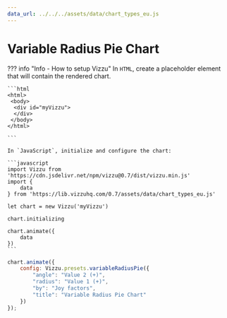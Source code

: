 ```yaml
---
data_url: ../../../assets/data/chart_types_eu.js
---
```


# Variable Radius Pie Chart

<div id="example_01"></div>

??? info "Info - How to setup Vizzu"
    In `HTML`, create a placeholder element that will contain the rendered
    chart.

    ```html
    <html>
     <body>
      <div id="myVizzu">
      </div>
     </body>
    </html>

    ```

    In `JavaScript`, initialize and configure the chart:

    ```javascript
    import Vizzu from 'https://cdn.jsdelivr.net/npm/vizzu@0.7/dist/vizzu.min.js'
    import {
        data
    } from 'https://lib.vizzuhq.com/0.7/assets/data/chart_types_eu.js'

    let chart = new Vizzu('myVizzu')

    chart.initializing

    chart.animate({
        data
    })
    ```

```javascript
chart.animate({
    config: Vizzu.presets.variableRadiusPie({
        "angle": "Value 2 (+)",
        "radius": "Value 1 (+)",
        "by": "Joy factors",
        "title": "Variable Radius Pie Chart"
    })
});
```

<script src="./44_P_R_variable_radius_pie_chart.js"></script>
